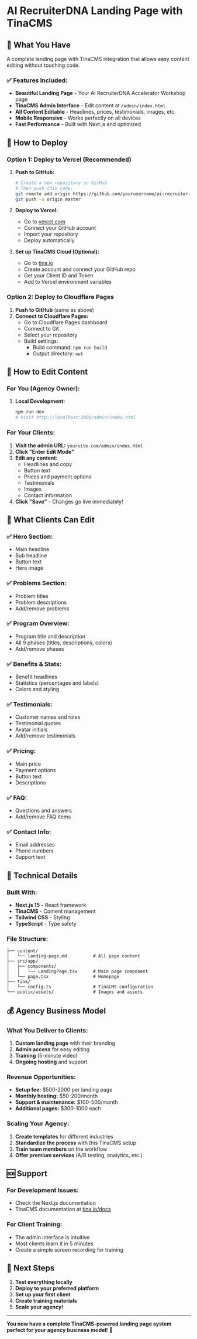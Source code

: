 # AI RecruiterDNA Landing Page with TinaCMS

## 🎉 What You Have

A complete landing page with TinaCMS integration that allows easy content editing without touching code.

### ✅ Features Included:
- **Beautiful Landing Page** - Your AI RecruiterDNA Accelerator Workshop page
- **TinaCMS Admin Interface** - Edit content at `/admin/index.html`
- **All Content Editable** - Headlines, prices, testimonials, images, etc.
- **Mobile Responsive** - Works perfectly on all devices
- **Fast Performance** - Built with Next.js and optimized

## 🚀 How to Deploy

### Option 1: Deploy to Vercel (Recommended)
1. **Push to GitHub:**
   ```bash
   # Create a new repository on GitHub
   # Then push this code:
   git remote add origin https://github.com/yourusername/ai-recruiter-landing.git
   git push -u origin master
   ```

2. **Deploy to Vercel:**
   - Go to [vercel.com](https://vercel.com)
   - Connect your GitHub account
   - Import your repository
   - Deploy automatically

3. **Set up TinaCMS Cloud (Optional):**
   - Go to [tina.io](https://tina.io)
   - Create account and connect your GitHub repo
   - Get your Client ID and Token
   - Add to Vercel environment variables

### Option 2: Deploy to Cloudflare Pages
1. **Push to GitHub** (same as above)
2. **Connect to Cloudflare Pages:**
   - Go to Cloudflare Pages dashboard
   - Connect to Git
   - Select your repository
   - Build settings:
     - Build command: `npm run build`
     - Output directory: `out`

## 🎯 How to Edit Content

### For You (Agency Owner):
1. **Local Development:**
   ```bash
   npm run dev
   # Visit http://localhost:3000/admin/index.html
   ```

### For Your Clients:
1. **Visit the admin URL:** `yoursite.com/admin/index.html`
2. **Click "Enter Edit Mode"**
3. **Edit any content:**
   - Headlines and copy
   - Button text
   - Prices and payment options
   - Testimonials
   - Images
   - Contact information
4. **Click "Save"** - Changes go live immediately!

## 📝 What Clients Can Edit

### ✅ Hero Section:
- Main headline
- Sub headline
- Button text
- Hero image

### ✅ Problems Section:
- Problem titles
- Problem descriptions
- Add/remove problems

### ✅ Program Overview:
- Program title and description
- All 9 phases (titles, descriptions, colors)
- Add/remove phases

### ✅ Benefits & Stats:
- Benefit headlines
- Statistics (percentages and labels)
- Colors and styling

### ✅ Testimonials:
- Customer names and roles
- Testimonial quotes
- Avatar initials
- Add/remove testimonials

### ✅ Pricing:
- Main price
- Payment options
- Button text
- Descriptions

### ✅ FAQ:
- Questions and answers
- Add/remove FAQ items

### ✅ Contact Info:
- Email addresses
- Phone numbers
- Support text

## 🔧 Technical Details

### Built With:
- **Next.js 15** - React framework
- **TinaCMS** - Content management
- **Tailwind CSS** - Styling
- **TypeScript** - Type safety

### File Structure:
```
├── content/
│   └── landing-page.md          # All page content
├── src/app/
│   ├── components/
│   │   └── LandingPage.tsx      # Main page component
│   └── page.tsx                 # Homepage
├── tina/
│   └── config.ts                # TinaCMS configuration
└── public/assets/               # Images and assets
```

## 💰 Agency Business Model

### What You Deliver to Clients:
1. **Custom landing page** with their branding
2. **Admin access** for easy editing
3. **Training** (5-minute video)
4. **Ongoing hosting** and support

### Revenue Opportunities:
- **Setup fee:** $500-2000 per landing page
- **Monthly hosting:** $50-200/month
- **Support & maintenance:** $100-500/month
- **Additional pages:** $300-1000 each

### Scaling Your Agency:
1. **Create templates** for different industries
2. **Standardize the process** with this TinaCMS setup
3. **Train team members** on the workflow
4. **Offer premium services** (A/B testing, analytics, etc.)

## 🆘 Support

### For Development Issues:
- Check the Next.js documentation
- TinaCMS documentation at [tina.io/docs](https://tina.io/docs)

### For Client Training:
- The admin interface is intuitive
- Most clients learn it in 5 minutes
- Create a simple screen recording for training

## 🎯 Next Steps

1. **Test everything locally**
2. **Deploy to your preferred platform**
3. **Set up your first client**
4. **Create training materials**
5. **Scale your agency!**

---

**You now have a complete TinaCMS-powered landing page system perfect for your agency business model!** 🚀

